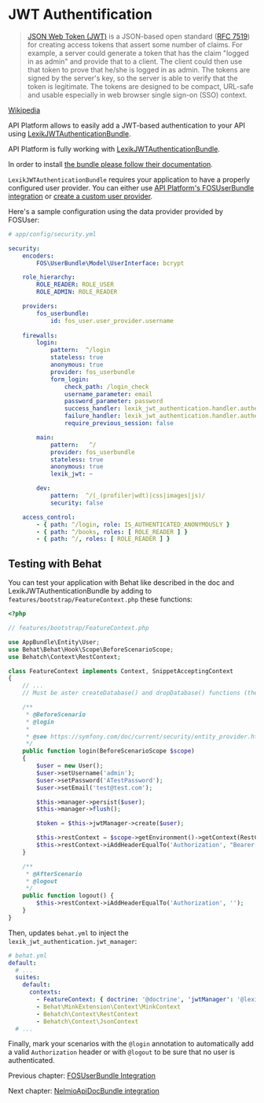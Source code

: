 # JWT Authentification

> [JSON Web Token (JWT)](https://jwt.io/) is a JSON-based open standard ([RFC 7519](https://tools.ietf.org/html/rfc7519)) for creating access tokens that assert some number of claims. For example, a server could generate a token that has the claim "logged in as admin" and provide that to a client. The client could then use that token to prove that he/she is logged in as admin. The tokens are signed by the server's key, so the server is able to verify that the token is legitimate. The tokens are designed to be compact, URL-safe and usable especially in web browser single sign-on (SSO) context.

[Wikipedia](https://en.wikipedia.org/wiki/JSON_Web_Token)

API Platform allows to easily add a JWT-based authentication to your API using [LexikJWTAuthenticationBundle](https://github.com/lexik/LexikJWTAuthenticationBundle).

API Platform is fully working with [LexikJWTAuthenticationBundle](https://github.com/lexik/LexikJWTAuthenticationBundle).

In order to install [the bundle please follow their documentation](https://github.com/lexik/LexikJWTAuthenticationBundle/blob/master/Resources/doc/index.md).

`LexikJWTAuthenticationBundle` requires your application to have a properly configured user provider. You can either use [API Platform's FOSUserBundle integration](fosuser-bundle) or  [create a custom user provider](http://symfony.com/doc/current/security/custom_provider.html).

Here's a sample configuration using the data provider provided by FOSUser:

```yml
# app/config/security.yml

security:
    encoders:
        FOS\UserBundle\Model\UserInterface: bcrypt

    role_hierarchy:
        ROLE_READER: ROLE_USER
        ROLE_ADMIN: ROLE_READER

    providers:
        fos_userbundle:
            id: fos_user.user_provider.username
            
    firewalls:
        login:
            pattern:  ^/login
            stateless: true
            anonymous: true
            provider: fos_userbundle
            form_login:
                check_path: /login_check
                username_parameter: email
                password_parameter: password
                success_handler: lexik_jwt_authentication.handler.authentication_success
                failure_handler: lexik_jwt_authentication.handler.authentication_failure
                require_previous_session: false

        main:
            pattern:   ^/
            provider: fos_userbundle
            stateless: true
            anonymous: true
            lexik_jwt: ~

        dev:
            pattern:  ^/(_(profiler|wdt)|css|images|js)/
            security: false

    access_control:
        - { path: ^/login, role: IS_AUTHENTICATED_ANONYMOUSLY }
        - { path: ^/books, roles: [ ROLE_READER ] }
        - { path: ^/, roles: [ ROLE_READER ] }
```       

## Testing with Behat
You can test your application with Behat like described in the doc and LexikJWTAuthenticationBundle by adding to `features/bootstrap/FeatureContext.php` these functions:

```php
<?php

// features/bootstrap/FeatureContext.php

use AppBundle\Entity\User;
use Behat\Behat\Hook\Scope\BeforeScenarioScope;
use Behatch\Context\RestContext;

class FeatureContext implements Context, SnippetAcceptingContext
{
    // ...
    // Must be aster createDatabase() and dropDatabase() functions (the order matters)

    /**
     * @BeforeScenario
     * @login
     *
     * @see https://symfony.com/doc/current/security/entity_provider.html#creating-your-first-user
     */
    public function login(BeforeScenarioScope $scope)
    {
        $user = new User();
        $user->setUsername('admin');
        $user->setPassword('ATestPassword');
        $user->setEmail('test@test.com');

        $this->manager->persist($user);
        $this->manager->flush();

        $token = $this->jwtManager->create($user);

        $this->restContext = $scope->getEnvironment()->getContext(RestContext::class);
        $this->restContext->iAddHeaderEqualTo('Authorization', "Bearer $token");
    }

    /**
     * @AfterScenario
     * @logout
     */
    public function logout() {
        $this->restContext->iAddHeaderEqualTo('Authorization', '');
    }
}
```

Then, updates `behat.yml` to inject the `lexik_jwt_authentication.jwt_manager`:

```yaml
# behat.yml
default:
  # ...
  suites:
    default:
      contexts:
        - FeatureContext: { doctrine: '@doctrine', 'jwtManager': '@lexik_jwt_authentication.jwt_manager' }
        - Behat\MinkExtension\Context\MinkContext
        - Behatch\Context\RestContext
        - Behatch\Context\JsonContext
  # ...
```

Finally, mark your scenarios with the `@login` annotation to automatically add a valid `Authorization` header or with `@logout` to be sure that no user is authenticated.

Previous chapter: [FOSUserBundle Integration](fosuser-bundle.md)

Next chapter: [NelmioApiDocBundle integration](nelmio-api-doc.md)
